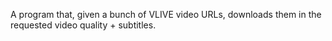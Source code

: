 
A program that, given a bunch of VLIVE video URLs, downloads them in the requested video quality + subtitles.
